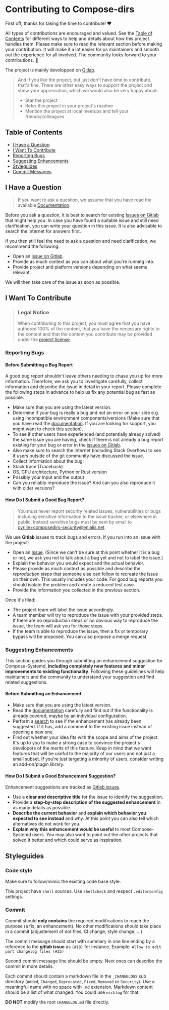 <!-- omit in toc -->
# Contributing to Compose-dirs

First off, thanks for taking the time to contribute! ❤️

All types of contributions are encouraged and valued. See the [Table of Contents](#table-of-contents) for different ways to help and details about how this project handles them. Please make sure to read the relevant section before making your contribution. It will make it a lot easier for us maintainers and smooth out the experience for all involved. The community looks forward to your contributions. 🎉

The project is mainly developped on [Gitlab](https://gitlab.com/jrdasm/compose-systemd).

> And if you like the project, but just don't have time to contribute, that's fine. There are other easy ways to support the project and show your appreciation, which we would also be very happy about:
> - Star the project
> - Refer this project in your project's readme
> - Mention the project at local meetups and tell your friends/colleagues

<!-- omit in toc -->
## Table of Contents

- [I Have a Question](#i-have-a-question)
- [I Want To Contribute](#i-want-to-contribute)
- [Reporting Bugs](#reporting-bugs)
- [Suggesting Enhancements](#suggesting-enhancements)
- [Styleguides](#styleguides)
- [Commit Messages](#commit-messages)



## I Have a Question

> If you want to ask a question, we assume that you have read the available [Documentation](https://gitlab.com/jrdasm/compose-systemd/-/blob/master/README.md).

Before you ask a question, it is best to search for existing [Issues on Gitlab](https://gitlab.com/jrdasm/compose-systemd/issues) that might help you. In case you have found a suitable issue and still need clarification, you can write your question in this issue. It is also advisable to search the internet for answers first.

If you then still feel the need to ask a question and need clarification, we recommend the following:

- Open an [issue on Gitlab](https://gitlab.com/jrdasm/compose-systemd/issues/new).
- Provide as much context as you can about what you're running into.
- Provide project and platform versions depending on what seems relevant.

We will then take care of the issue as soon as possible.

## I Want To Contribute

> ### Legal Notice <!-- omit in toc -->
> When contributing to this project, you must agree that you have authored 100% of the content, that you have the necessary rights to the content and that the content you contribute may be provided under the [project license](https://gitlab.com/jrdasm/compose-systemd/-/blob/master/LICENSE).

### Reporting Bugs

<!-- omit in toc -->
#### Before Submitting a Bug Report

A good bug report shouldn't leave others needing to chase you up for more information. Therefore, we ask you to investigate carefully, collect information and describe the issue in detail in your report. Please complete the following steps in advance to help us fix any potential bug as fast as possible.

- Make sure that you are using the latest version.
- Determine if your bug is really a bug and not an error on your side e.g. using incompatible environment components/versions (Make sure that you have read the [documentation](https://gitlab.com/jrdasm/compose-systemd/-/blob/master/README.md). If you are looking for support, you might want to check [this section](#i-have-a-question)).
- To see if other users have experienced (and potentially already solved) the same issue you are having, check if there is not already a bug report existing for your bug or error in the [issues on Gitlab](https://gitlab.com/jrdasm/compose-systemd/issues).
- Also make sure to search the internet (including Stack Overflow) to see if users outside of the git community have discussed the issue.
- Collect information about the bug:
- Stack trace (Traceback)
- OS, CPU architecture, Python or Rust version
- Possibly your input and the output
- Can you reliably reproduce the issue? And can you also reproduce it with older versions?

<!-- omit in toc -->
#### How Do I Submit a Good Bug Report?

> You must never report security related issues, vulnerabilities or bugs including sensitive information to the issue tracker, or elsewhere in public. Instead sensitive bugs must be sent by email to <cyrille+composedirs-security@enialis.net>.

We use **Gitlab** issues to track bugs and errors. If you run into an issue with the project:

- Open an [Issue](https://gitlab.com/jrdasm/compose-systemd/issues/new). (Since we can't be sure at this point whether it is a bug or not, we ask you not to talk about a bug yet and not to label the issue.)
- Explain the behavior you would expect and the actual behavior.
- Please provide as much context as possible and describe the *reproduction steps* that someone else can follow to recreate the issue on their own. This usually includes your code. For good bug reports you should isolate the problem and create a reduced test case.
- Provide the information you collected in the previous section.

Once it's filed:

- The project team will label the issue accordingly.
- A team member will try to reproduce the issue with your provided steps. If there are no reproduction steps or no obvious way to reproduce the issue, the team will ask you for those steps.
- If the team is able to reproduce the issue, then a fix or temporary bypass will be proposed. You can also propose a merge request.


### Suggesting Enhancements

This section guides you through submitting an enhancement suggestion for Compose-Systemd, **including completely new features and minor improvements to existing functionality**. Following these guidelines will help maintainers and the community to understand your suggestion and find related suggestions.

<!-- omit in toc -->
#### Before Submitting an Enhancement

- Make sure that you are using the latest version.
- Read the [documentation](https://gitlab.com/jrdasm/compose-systemd/-/blob/master/README.md) carefully and find out if the functionality is already covered, maybe by an individual configuration.
- Perform a [search](https://gitlab.com/jrdasm/compose-systemd/issues) to see if the enhancement has already been suggested. If it has, add a comment to the existing issue instead of opening a new one.
- Find out whether your idea fits with the scope and aims of the project. It's up to you to make a strong case to convince the project's developers of the merits of this feature. Keep in mind that we want features that will be useful to the majority of our users and not just a small subset. If you're just targeting a minority of users, consider writing an add-on/plugin library.

<!-- omit in toc -->
#### How Do I Submit a Good Enhancement Suggestion?

Enhancement suggestions are tracked as [Gitlab issues](https://gitlab.com/jrdasm/compose-systemd/issues).

- Use a **clear and descriptive title** for the issue to identify the suggestion.
- Provide a **step-by-step description of the suggested enhancement** in as many details as possible.
- **Describe the current behavior** and **explain which behavior you expected to see instead** and why. At this point you can also tell which alternatives do not work for you.
- **Explain why this enhancement would be useful** to most Compose-Systemd users. You may also want to point out the other projects that solved it better and which could serve as inspiration.

## Styleguides
### Code style

Make sure to follow/mimic the existing code base style.

This project have `shell` sources. Use `shellcheck` and respect `.editorconfig` settings.

### Commit

Commit should **only contains** the required modifications to reach the purpose (a fix, an enhancement). No other modifications should take place in a commit (adjustement of dot files, CI change, style change, …)

The commit message should start with summary in one line ending by a reference to the **gitlab issue** as `(#18)` for instance.
Example: `Allow to edit part changelog files (#25)`

Second commit message line should be empty. Next ones can describe the commit in more details.

Each commit should contain a markdown file in the `_CHANGELOGS` sub directory (`Added`, `Changed`, `Deprecated`, `Fixed`, `Removed` or `Security`). Use a meaningful name with no space with `.md` extension. Markdown content should be a list of what changed. You could use `ezchlog` for that.

**DO NOT** modify the root `CHANGELOG.md` file directly.
